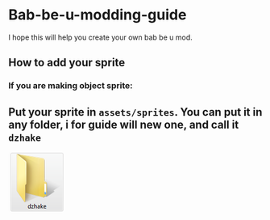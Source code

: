 # Bab-be-u-modding-guide
I hope this will help you create your own bab be u mod.
## How to add your sprite
### If you are making object sprite:
Put your sprite in `assets/sprites`. You can put it in any folder, i for guide will new one, and call it `dzhake`
-
![Image here](pictures/FolderExample.PNG)
